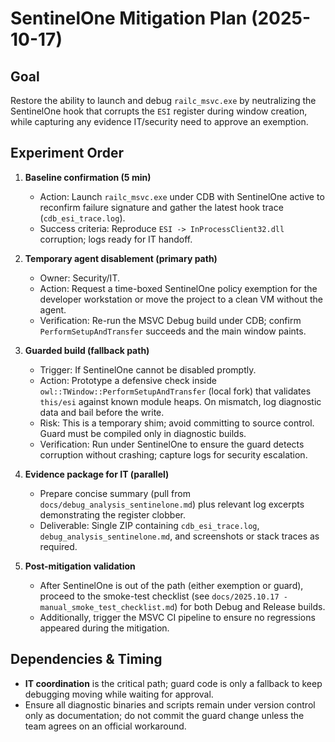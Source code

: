 # SentinelOne Mitigation Plan (2025-10-17)

## Goal
Restore the ability to launch and debug `railc_msvc.exe` by neutralizing the SentinelOne hook that corrupts the `ESI` register during window creation, while capturing any evidence IT/security need to approve an exemption.

## Experiment Order
1. **Baseline confirmation (5 min)**
   - Action: Launch `railc_msvc.exe` under CDB with SentinelOne active to reconfirm failure signature and gather the latest hook trace (`cdb_esi_trace.log`).
   - Success criteria: Reproduce `ESI -> InProcessClient32.dll` corruption; logs ready for IT handoff.

2. **Temporary agent disablement (primary path)**
   - Owner: Security/IT.
   - Action: Request a time-boxed SentinelOne policy exemption for the developer workstation or move the project to a clean VM without the agent.
   - Verification: Re-run the MSVC Debug build under CDB; confirm `PerformSetupAndTransfer` succeeds and the main window paints.

3. **Guarded build (fallback path)**
   - Trigger: If SentinelOne cannot be disabled promptly.
   - Action: Prototype a defensive check inside `owl::TWindow::PerformSetupAndTransfer` (local fork) that validates `this/esi` against known module heaps. On mismatch, log diagnostic data and bail before the write.
   - Risk: This is a temporary shim; avoid committing to source control. Guard must be compiled only in diagnostic builds.
   - Verification: Run under SentinelOne to ensure the guard detects corruption without crashing; capture logs for security escalation.

4. **Evidence package for IT (parallel)**
   - Prepare concise summary (pull from `docs/debug_analysis_sentinelone.md`) plus relevant log excerpts demonstrating the register clobber.
   - Deliverable: Single ZIP containing `cdb_esi_trace.log`, `debug_analysis_sentinelone.md`, and screenshots or stack traces as required.

5. **Post-mitigation validation**
   - After SentinelOne is out of the path (either exemption or guard), proceed to the smoke-test checklist (see `docs/2025.10.17 - manual_smoke_test_checklist.md`) for both Debug and Release builds.
   - Additionally, trigger the MSVC CI pipeline to ensure no regressions appeared during the mitigation.

## Dependencies & Timing
- **IT coordination** is the critical path; guard code is only a fallback to keep debugging moving while waiting for approval.
- Ensure all diagnostic binaries and scripts remain under version control only as documentation; do not commit the guard change unless the team agrees on an official workaround.
